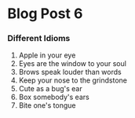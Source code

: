 # Blog Post 6

### Different Idioms
1. Apple in your eye
2. Eyes are the window to your soul 
3. Brows speak louder than words
4. Keep your nose to the grindstone 
5. Cute as a bug's ear
6. Box somebody's ears
7. Bite one's tongue



